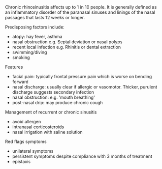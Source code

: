Chronic rhinosinusitis affects up to 1 in 10 people. It is generally defined as an inflammatory disorder of the paranasal sinuses and linings of the nasal passages that lasts 12 weeks or longer.  
  
Predisposing factors include:  
* atopy: hay fever, asthma
* nasal obstruction e.g. Septal deviation or nasal polyps
* recent local infection e.g. Rhinitis or dental extraction
* swimming/diving
* smoking

  
Features  
* facial pain: typically frontal pressure pain which is worse on bending forward
* nasal discharge: usually clear if allergic or vasomotor. Thicker, purulent discharge suggests secondary infection
* nasal obstruction: e.g. 'mouth breathing'
* post\-nasal drip: may produce chronic cough

  
Management of recurrent or chronic sinusitis  
* avoid allergen
* intranasal corticosteroids
* nasal irrigation with saline solution

  
Red flags symptoms  
* unilateral symptoms
* persistent symptoms despite compliance with 3 months of treatment
* epistaxis
